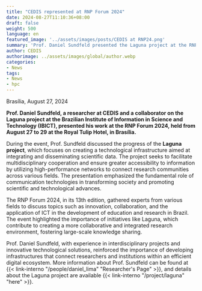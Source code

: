 ```yaml
---
title: "CEDIS represented at RNP Forum 2024"
date: 2024-08-27T11:10:36+08:00
draft: false
weight: 500
language: en
featured_image: '../assets/images/posts/CEDIS at RNP24.png'
summary: 'Prof. Daniel Sundfeld presented the Laguna project at the RNP Forum 2024.'
author: CEDIS
authorimage: ../assets/images/global/author.webp
categories:
- News
tags:
- News
- hpc
---
```


Brasília, August 27, 2024

**Prof. Daniel Sundfeld, a researcher at CEDIS and a collaborator on the Laguna project at the Brazilian Institute of Information in Science and Technology (IBICT), presented his work at the RNP Forum 2024, held from August 27 to 29 at the Royal Tulip Hotel, in Brasília.**

During the event, Prof. Sundfeld discussed the progress of the **Laguna project**, which focuses on creating a technological infrastructure aimed at integrating and disseminating scientific data. The project seeks to facilitate multidisciplinary cooperation and ensure greater accessibility to information by utilizing high-performance networks to connect research communities across various fields. The presentation emphasized the fundamental role of communication technologies in transforming society and promoting scientific and technological advances.

The RNP Forum 2024, in its 13th edition, gathered experts from various fields to discuss topics such as innovation, collaboration, and the application of ICT in the development of education and research in Brazil. The event highlighted the importance of initiatives like Laguna, which contribute to creating a more collaborative and integrated research environment, fostering large-scale knowledge sharing.

Prof. Daniel Sundfeld, with experience in interdisciplinary projects and innovative technological solutions, reinforced the importance of developing infrastructures that connect researchers and institutions within an efficient digital ecosystem. More information about Prof. Sundfeld can be found at {{< link-interno "/people/daniel_lima" "Researcher's Page" >}}, and details about the Laguna project are available {{< link-interno "/project/laguna" "here" >}}.
